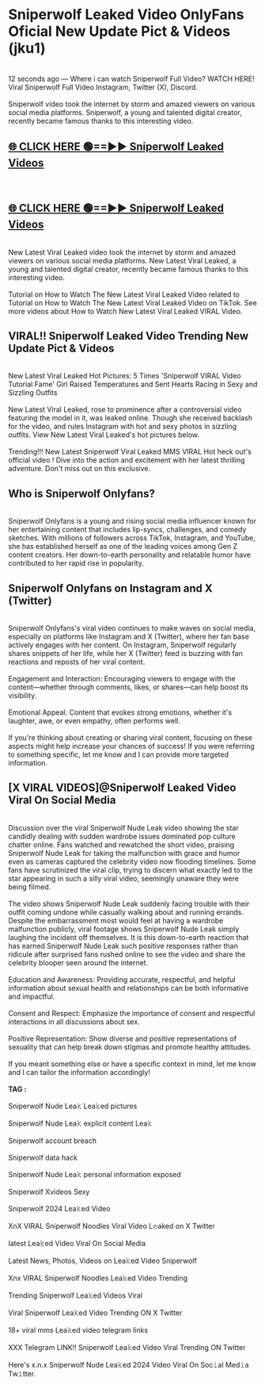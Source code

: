 # Sniperwolf Leaked Video OnlyFans Oficial New Update Pict & Videos (jku1)
<br>
12 seconds ago — Where i can watch Sniperwolf Full Video? WATCH HERE! Viral Sniperwolf Full Video Instagram, Twitter (X), Discord.
<br><br>
Sniperwolf video took the internet by storm and amazed viewers on various social media platforms. Sniperwolf, a young and talented digital creator, recently became famous thanks to this interesting video.
<br>
<h2><a href="https://play.trustnlinepharmacy.us?title=Sniperwolf">🌐 CLICK HERE 🟢==►► Sniperwolf Leaked Videos</a></h2>
<br>
<h2><a href="https://play.trustnlinepharmacy.us?title=Sniperwolf">🌐 CLICK HERE 🟢==►► Sniperwolf Leaked Videos</a></h2>
<br>
New Latest Viral Leaked video took the internet by storm and amazed viewers on various social media platforms. New Latest Viral Leaked, a young and talented digital creator, recently became famous thanks to this interesting video.
<br><br>
Tutorial on How to Watch The New Latest Viral Leaked Video related to Tutorial on How to Watch The New Latest Viral Leaked Video on TikTok. See more videos about How to Watch New Latest Viral Leaked VIRAL Video.
<br>
<h2>VIRAL!! Sniperwolf Leaked Video Trending New Update Pict & Videos</h2>
<br>
New Latest Viral Leaked Hot Pictures: 5 Times 'Sniperwolf VIRAL Video Tutorial Fame' Girl Raised Temperatures and Sent Hearts Racing in Sexy and Sizzling Outfits
<br><br>
New Latest Viral Leaked, rose to prominence after a controversial video featuring the model in it, was leaked online. Though she received backlash for the video, and rules Instagram with hot and sexy photos in sizzling outfits. View New Latest Viral Leaked's hot pictures below.
<br><br>
Trending!!! New Latest Sniperwolf Viral Leaked MMS VIRAL Hot heck out's official video ! Dive into the action and excitement with her latest thrilling adventure. Don't miss out on this exclusive.
<br>
<h2>Who is Sniperwolf Onlyfans?</h2>
<br>
Sniperwolf Onlyfans is a young and rising social media influencer known for her entertaining content that includes lip-syncs, challenges, and comedy sketches. With millions of followers across TikTok, Instagram, and YouTube, she has established herself as one of the leading voices among Gen Z content creators. Her down-to-earth personality and relatable humor have contributed to her rapid rise in popularity.
<br>
<h2>Sniperwolf Onlyfans on Instagram and X (Twitter)</h2>
<br>
Sniperwolf Onlyfans's viral video continues to make waves on social media, especially on platforms like Instagram and X (Twitter), where her fan base actively engages with her content. On Instagram, Sniperwolf regularly shares snippets of her life, while her X (Twitter) feed is buzzing with fan reactions and reposts of her viral content.
<br><br>
Engagement and Interaction: Encouraging viewers to engage with the content—whether through comments, likes, or shares—can help boost its visibility.
<br><br>
Emotional Appeal: Content that evokes strong emotions, whether it's laughter, awe, or even empathy, often performs well.
<br><br>
If you're thinking about creating or sharing viral content, focusing on these aspects might help increase your chances of success! If you were referring to something specific, let me know and I can provide more targeted information.
<br>
<h2>[X VIRAL VIDEOS]@Sniperwolf Leaked Video Viral On Social Media</h2>
<br>
Discussion over the viral Sniperwolf Nude Leak video showing the star candidly dealing with sudden wardrobe issues dominated pop culture chatter online. Fans watched and rewatched the short video, praising Sniperwolf Nude Leak for taking the malfunction with grace and humor even as cameras captured the celebrity video now flooding timelines. Some fans have scrutinized the viral clip, trying to discern what exactly led to the star appearing in such a silly viral video, seemingly unaware they were being filmed.
<br><br>
The video shows Sniperwolf Nude Leak suddenly facing trouble with their outfit coming undone while casually walking about and running errands. Despite the embarrassment most would feel at having a wardrobe malfunction publicly, viral footage shows Sniperwolf Nude Leak simply laughing the incident off themselves. It is this down-to-earth reaction that has earned Sniperwolf Nude Leak such positive responses rather than ridicule after surprised fans rushed online to see the video and share the celebrity blooper seen around the internet.
<br><br>
Education and Awareness: Providing accurate, respectful, and helpful information about sexual health and relationships can be both informative and impactful.
<br><br>
Consent and Respect: Emphasize the importance of consent and respectful interactions in all discussions about sex.
<br><br>
Positive Representation: Show diverse and positive representations of sexuality that can help break down stigmas and promote healthy attitudes.
<br><br>
If you meant something else or have a specific context in mind, let me know and I can tailor the information accordingly!
<br><br>
<strong>TAG :</strong>
<br><br>
Sniperwolf Nude Lea𝚔 Lea𝚔ed pictures
<br><br>
Sniperwolf Nude Lea𝚔 explicit content Lea𝚔
<br><br>
Sniperwolf account breach
<br><br>
Sniperwolf data hack
<br><br>
Sniperwolf Nude Lea𝚔 personal information exposed
<br><br>
Sniperwolf Xvideos Sexy
<br><br>
Sniperwolf 2024 Lea𝚔ed Video
<br><br>
XnX VIRAL Sniperwolf Noodles Viral Video L𝚎aked on X Twitter
<br><br>
latest Lea𝚔ed Video Viral On Social Media
<br><br>
Latest News, Photos, Videos on Lea𝚔ed Video Sniperwolf
<br><br>
Xnx VIRAL Sniperwolf Noodles Lea𝚔ed Video Trending
<br><br>
Trending Sniperwolf Lea𝚔ed Videos Viral
<br><br>
Viral Sniperwolf Lea𝚔ed Video Trending ON X Twitter
<br><br>
18+ viral mms Lea𝚔ed video telegram links
<br><br>
XXX Telegram LINK!! Sniperwolf Lea𝚔ed Video Viral Trending ON Twitter
<br><br>
Here's x.n.x Sniperwolf Nude Lea𝚔ed 2024 Video Viral On Soc𝚒al Med𝚒a Tw𝚒tter.